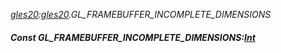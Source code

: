 _[gles20](../../modules/gles20/gles20-module.md):[gles20](../../modules/gles20/gles20-module.md).GL\_FRAMEBUFFER\_INCOMPLETE\_DIMENSIONS_
##### Const GL\_FRAMEBUFFER\_INCOMPLETE\_DIMENSIONS:[Int](../../modules/wonkey/wonkey-types-int.md)
